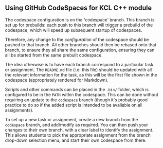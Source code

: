 ## Using GitHub CodeSpaces for KCL C++ module

The codespace configuration is on the 'codespace' branch. This branch is set
up for prebuilds: each push to this branch will trigger a prebuild of the
codespace, which will speed up subsequent startup of codespaces.

Therefore, any change to the _configuration_ of the codespace should be pushed
to that branch. All other branches should then be rebased onto that branch, to
ensure they all share the same configuration, ensuring they can all be started
from the same prebuilt codespace.

The idea otherwise is to have each branch correspond to a particular task or
assignment. The `README.md` file (i.e. this file) should be updated with all
the relevant information for the task, as this will be the first file shown in
the codespace (appropriately rendered for Markdown).

Scripts and other commands can be placed in the `.bin/` folder, which is
configured to be in the `PATH` within the codespace. This can be done without
requiring an update to the `codespace` branch (though it's probably good
practice to do so if the added script is intended to be available on all
assignments).

To set up a new task or assignment, create a new branch from the `codespace`
branch, and add/modify as required. You can then push your changes to their
own branch, with a clear label to identify the assignment. This allows students
to pick the appropriate assignment from the branch drop-down selection menu,
and start their own codespace from there.
